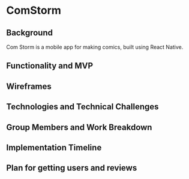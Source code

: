 # ComStorm

## Background

Com Storm is a mobile app for making comics, built using React Native.

## Functionality and MVP

## Wireframes

## Technologies and Technical Challenges

## Group Members and Work Breakdown

## Implementation Timeline

## Plan for getting users and reviews
